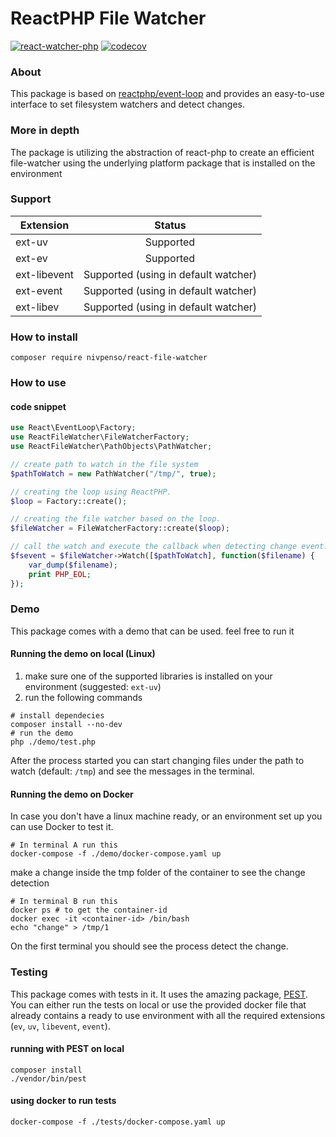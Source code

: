 # ReactPHP File Watcher

[![react-watcher-php](https://circleci.com/gh/nivpenso/react-file-watcher.svg?style=svg)](https://app.circleci.com/pipelines/github/nivpenso/react-file-watcher)
[![codecov](https://codecov.io/gh/nivpenso/react-file-watcher/branch/master/graph/badge.svg?token=RPSVS1BF05)](https://codecov.io/gh/nivpenso/react-file-watcher)

### About
This package is based on [reactphp/event-loop](https://github.com/reactphp/event-loop) and provides an easy-to-use interface to set filesystem watchers and detect changes.

### More in depth

The package is utilizing the abstraction of react-php to create an efficient file-watcher using the underlying platform package that is installed on the environment

### Support
| Extension     | Status        |
| ------------- |:-------------:| 
| ext-uv        | Supported 
| ext-ev        | Supported     
| ext-libevent  | Supported (using in default watcher)
| ext-event     | Supported (using in default watcher)
| ext-libev     | Supported (using in default watcher)


### How to install
```
composer require nivpenso/react-file-watcher
```


### How to use
#### code snippet
```php
use React\EventLoop\Factory;
use ReactFileWatcher\FileWatcherFactory;
use ReactFileWatcher\PathObjects\PathWatcher;

// create path to watch in the file system
$pathToWatch = new PathWatcher("/tmp/", true);

// creating the loop using ReactPHP.
$loop = Factory::create();

// creating the file watcher based on the loop.
$fileWatcher = FileWatcherFactory::create($loop);

// call the watch and execute the callback when detecting change event.
$fsevent = $fileWatcher->Watch([$pathToWatch], function($filename) {
    var_dump($filename);
    print PHP_EOL;
});
```

### Demo
This package comes with a demo that can be used. feel free to run it
#### Running the demo on local (Linux)
1. make sure one of the supported libraries is installed on your environment (suggested: `ext-uv`)
2. run the following commands
```
# install dependecies
composer install --no-dev
# run the demo
php ./demo/test.php
```
After the process started you can start changing files under the path to watch (default: `/tmp`) and see the messages in the terminal.  
#### Running the demo on Docker
In case you don't have a linux machine ready, or an environment set up you can use Docker to test it.  
```
# In terminal A run this
docker-compose -f ./demo/docker-compose.yaml up
```
make a change inside the tmp folder of the container to see the change detection
```
# In terminal B run this
docker ps # to get the container-id
docker exec -it <container-id> /bin/bash
echo "change" > /tmp/1
```
On the first terminal you should see the process detect the change.
### Testing
This package comes with tests in it. It uses the amazing package, [PEST](https://github.com/pestphp/pest). You can either run the tests on local or use the provided docker file that already contains a ready to use environment with all the required extensions (`ev`, `uv`, `libevent`, `event`).

#### running with PEST on local
```
composer install
./vendor/bin/pest
```

#### using docker to run tests
```
docker-compose -f ./tests/docker-compose.yaml up
```
